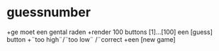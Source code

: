 # guessnumber
+ge moet een gental raden
+render 100 buttons [1]...[100] een [guess] button
+¨too high¨/¨too low¨ /¨correct
+een [new game]
